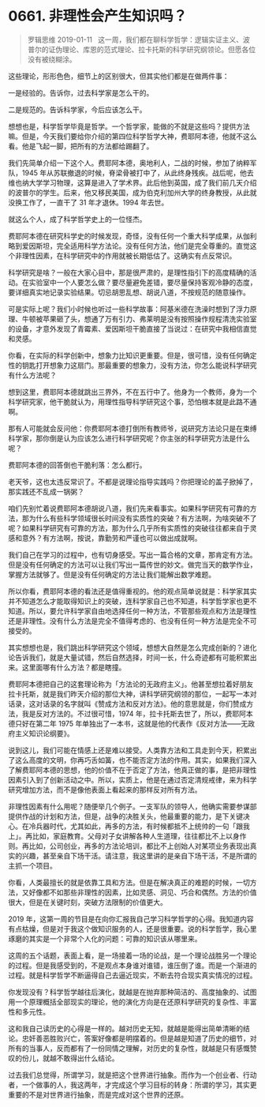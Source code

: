 # 0661. 非理性会产生知识吗？
> 罗辑思维
2019-01-11
 
这一周，我们都在聊科学哲学：逻辑实证主义、波普尔的证伪理论、库恩的范式理论、拉卡托斯的科学研究纲领论。但愿各位没有被绕糊涂。

这些理论，形形色色，细节上的区别很大，但其实他们都是在做两件事：

一是经验的。告诉你，过去科学家是怎么干的。

二是规范的。告诉科学家，今后应该怎么干。

想想也是，科学哲学毕竟是哲学。一个哲学家，能做的不就是这些吗？提供方法嘛。但是，今天我们要给你介绍的第四位科学哲学大神，费耶阿本德，他就不这么看。他是飞起一脚，把所有的方法都给踢翻了。

我们先简单介绍一下这个人。费耶阿本德，奥地利人，二战的时候，参加了纳粹军队，1945 年从苏联撤退的时候，脊梁骨被打中了，从此终身残疾。战后呢，他去维也纳大学学习物理，这算是进入了学术界。此后他到英国，成了我们前几天介绍的波普尔的学生。后来，他又移民美国，成为伯克利加州大学的终身教授，从此就没换工作了，一直干了 31 年才退休。1994 年去世。

就这么个人，成了科学哲学史上的一位怪杰。

费耶阿本德在研究科学史的时候发现，奇怪，没有任何一个重大科学成果，从伽利略到爱因斯坦，完全适用科学方法论。没有任何方法，他们是完全尊重的。直觉这个非理性因素，在科学研究中的作用就被长期低估了。这确实有点反常识。

科学研究是啥？一般在大家心目中，那是很严肃的，是理性指引下的高度精确的活动。在实验室中一个人要怎么做？要尽量避免差错，要尽量保持客观冷静的态度，要详细真实地记录实验结果。切忌胡思乱想、胡说八道，不按规范的随意操作。

可是实际上呢？我们小时候也听过一些科学故事：阿基米德在洗澡时想到了浮力原理、牛顿被苹果砸了头，想通了万有引力、弗莱明是没有按照操作规程清洗实验室的设备，才意外发现了青霉素、爱因斯坦干脆直接了当说过：在研究中我相信直觉和灵感。

你看，在实际的科学创新中，想象力比知识更重要。但是，很可惜，没有任何确定性的钥匙打开想象力这扇门。那最重要的想象力，没有方法，你怎么能说科学研究有什么方法呢？

想到这里，费耶阿本德就跳出三界外，不在五行中了。他身为一个教师，身为一个科学研究家，他干脆就认为，用理性指导科学研究这个事，恐怕根本就是此路不通啊。

那有人可能就会反问他：你费耶阿本德打倒所有教师爷，说研究方法论只是在束缚科学家，那你倒是认为应该怎么进行科学研究呢？你主张的科学研究方法是什么呢？

费耶阿本德的回答倒也干脆利落：怎么都行。

老天爷，这也太违反常识了。不都是说理论指导实践吗？你把理论的盖子掀掉了，那实践还不乱成一锅粥？

咱们先别忙着说费耶阿本德胡说八道，我们先来看事实。如果科学研究有可靠的方法，那为什么有些科学领域很长时间没有实质性的突破？有方法啊，为啥突破不了呢？如果科学研究有可靠的方法，那为什么几乎所有实质性的突破往往都来自于灵感和意外？有方法啊，按说，靠勤劳和严谨也可以做出成就啊。

我们自己在学习的过程中，也有切身感受。写出一篇合格的文章，那肯定有方法。但是没有任何确定的方法可以让我们写出一篇传世的妙文。做完当天的数学作业，掌握方法就够了。但是没有任何确定的方法让我们能解出数学难题。

所以你看，费耶阿本德的看法还是值得重视的。他的观点简单说就是：科学家其实并不知道怎么才能取得知识上的突破，连科学家自己也不知道，科学哲学家也更不知道。所以，要允许科学家自由地选择任何一种方法，不管那些观点和方法是理性还是非理性。没有什么方法是完全不值得考虑的、也没有任何一种方法是完全不可接受的。

其实想想也是，我们跳出科学研究这个领域，想想大自然是怎么完成创新的？进化论告诉我们，就是大量试错，然后自然选择，时间一长，什么奇迹都有可能积累出来。这里面哪有什么方法？都是瞎撞。

费耶阿本德把自己的这套理论称为「方法论的无政府主义」。他甚至想拉着好朋友拉卡托斯，就是我们昨天介绍的那位大神，讲科学研究纲领的那位，一起写一本对话录，这对话录的名字就叫《赞成方法和反对方法》。他的意思就是，你们赞成方法，我是反对方法的。不过很可惜，1974 年，拉卡托斯去世了，所以，费耶阿本德只好在第二年 1975 年单独出了一本书，这就是他的代表作《反对方法——无政府主义知识论纲要》。

说到这儿，我们可能在情感上还是难以接受。人类靠方法和工具走到今天，积累出了这么高度的文明，你再巧舌如簧，也不能否定方法的作用。其实，如果我们深入了解费耶阿本德的思想，他的价值不在于否定了方法，他真正做的事，是把非理性因素引入到了创新活动之中。所以，实质上，他是在通过否定清规戒律，来为科学研究增加方法，而不是像他表面上看起来的那样反对所有方法。

非理性因素有什么用呢？随便举几个例子。一支军队的领导人，他确实需要参谋部提供作战的计划和方法，但是，战争的决胜关头，他最重要的能力，是下关键决心。在冷兵器时代，尤其如此，再多的方法，有时候都抵不上统帅的一句「跟我上」。再比如，家庭教育。父母对子女讲解各种人生道理，往往都比不上以身作则。再比如，公司创业，再多的方法论培训，都比不上创始人对某项业务表现出真实的兴趣，甚至亲自下场干活。请注意，我这里讲的是亲自下场干活，不是所谓的主抓一个项目。

你看，人类最擅长的就是依靠工具和方法。但是在解决真正的难题的时候，一切方法，又好像都不如那些非理性的因素，比如灵感、洞见、巧合和偶然。方法的价值很大，但是在关键时刻，突破方法限制的价值更大。

2019 年，这第一周的节目是在向你汇报我自己学习科学哲学的心得。我知道内容有点枯燥，但是对于我这个做知识服务的人，还是很重要。说的科学哲学，我心里琢磨的其实是一个非常个人化的问题：可靠的知识该从哪里来。

这周的五个话题，表面上看，是一场接着一场的论战，是一个理论战胜另一个理论的过程。但是我感受到的，不是观点本身谁对谁错，谁压倒了谁。而是一个渐进的过程。就是科学哲学不断逼得自己去逼近现实，不断去符合现实真实情况的过程。

你发现没有？科学哲学越往后演化，就越是在抛弃那种简洁的、高度抽象的、试图用一个原理概括全部现实的理论，他的演化方向是在还原科学研究的复杂性、丰富性和多元性。

这和我自己读历史的心得是一样的。越对历史无知，就越是能得出简单清晰的结论。忠奸善恶胜败兴亡，答案好像都是明摆着的。但是越是知道了历史的细节，对所有的当事人，反而都有了一份同情之理解，对历史的复杂性，就越是只有感慨赞叹的份儿，就越不敢得出什么结论。

过去我们总觉得，所谓学习，就是把这个世界进行抽象。而作为一个创业者、行动者，一个做事的人，我这两年，才完成这个学习目标的转身：所谓的学习，其实更重要的不是对世界进行抽象，而是完成对这个世界的还原。

